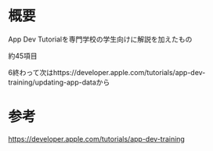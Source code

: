 # 概要

App Dev Tutorialを専門学校の学生向けに解説を加えたもの

約45項目

6終わって次はhttps://developer.apple.com/tutorials/app-dev-training/updating-app-dataから

# 参考
https://developer.apple.com/tutorials/app-dev-training

